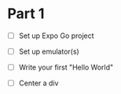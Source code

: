 # Part 1
- [ ] Set up Expo Go project
- [ ] Set up emulator(s)
- [ ] Write your first "Hello World"
- [ ] Center a div

